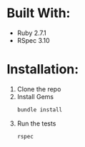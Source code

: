 # Built With:
* Ruby 2.7.1
* RSpec 3.10

# Installation:
1. Clone the repo
2. Install Gems
   ```sh
   bundle install
   ```
3. Run the tests
   ```sh
   rspec
   ```